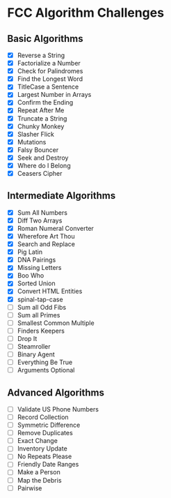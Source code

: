 # FCC Algorithm Challenges

## Basic Algorithms
- [x]  Reverse a String
- [x]  Factorialize a Number
- [x]  Check for Palindromes
- [x]  Find the Longest Word
- [x]  TitleCase a Sentence
- [x]  Largest Number in Arrays
- [x]  Confirm the Ending
- [x]  Repeat After Me
- [x]  Truncate a String
- [x]  Chunky Monkey
- [x]  Slasher Flick
- [x]  Mutations
- [x]  Falsy Bouncer
- [x]  Seek and Destroy
- [x]  Where do I Belong
- [x]  Ceasers Cipher

## Intermediate Algorithms
- [x]  Sum All Numbers
- [x]  Diff Two Arrays
- [x]  Roman Numeral Converter
- [x]  Wherefore Art Thou
- [x]  Search and Replace
- [x]  Pig Latin
- [x]  DNA Pairings
- [x]  Missing Letters
- [x]  Boo Who
- [x]  Sorted Union
- [x]  Convert HTML Entities
- [x]  spinal-tap-case
- [ ]  Sum all Odd Fibs
- [ ]  Sum all Primes
- [ ]  Smallest Common Multiple
- [ ]  Finders Keepers
- [ ]  Drop It
- [ ]  Steamroller
- [ ]  Binary Agent
- [ ]  Everything Be True
- [ ]  Arguments Optional

## Advanced Algorithms
- [ ]  Validate US Phone Numbers
- [ ]  Record Collection
- [ ]  Symmetric Difference
- [ ]  Remove Duplicates
- [ ]  Exact Change
- [ ]  Inventory Update
- [ ]  No Repeats Please
- [ ]  Friendly Date Ranges
- [ ]  Make a Person
- [ ]  Map the Debris
- [ ]  Pairwise